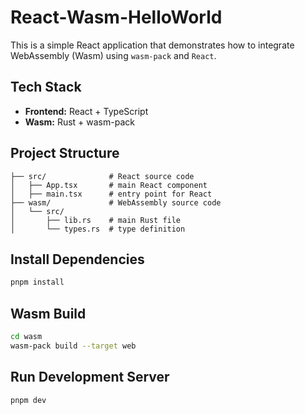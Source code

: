 # React-Wasm-HelloWorld

This is a simple React application that demonstrates how to integrate WebAssembly (Wasm) using `wasm-pack` and `React`.

## Tech Stack

- **Frontend:** React + TypeScript
- **Wasm:** Rust + wasm-pack

## Project Structure

```tree
├── src/              # React source code
│   ├── App.tsx       # main React component
│   ├── main.tsx      # entry point for React
├── wasm/             # WebAssembly source code
│   └── src/  
│       ├── lib.rs    # main Rust file
│       └── types.rs  # type definition
```

## Install Dependencies

```bash
pnpm install
```

## Wasm Build

```bash
cd wasm
wasm-pack build --target web
```

## Run Development Server

```bash
pnpm dev
```
